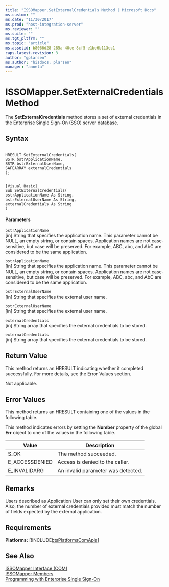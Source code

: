 ```yaml
---
title: "ISSOMapper.SetExternalCredentials Method | Microsoft Docs"
ms.custom: ""
ms.date: "11/30/2017"
ms.prod: "host-integration-server"
ms.reviewer: ""
ms.suite: ""
ms.tgt_pltfrm: ""
ms.topic: "article"
ms.assetid: b8066d28-285a-40ce-8cf5-e1be6b113ec1
caps.latest.revision: 3
author: "gplarsen"
ms.author: "hisdocs; plarsen"
manager: "anneta"
---
```

# ISSOMapper.SetExternalCredentials Method
The **SetExternalCredentials** method stores a set of external credentials in the Enterprise Single Sign-On (SSO) server database.  
  
## Syntax  
  
```cpp#  
  
HRESULT SetExternalCredentials(  
BSTR bstrApplicationName,  
BSTR bstrExternalUserName,  
SAFEARRAY externalCredentials  
);  
```  
  
```  
  
[Visual Basic]  
Sub SetExternalCredentials(  
bstrApplicationName As String,  
bstrExternalUserName As String,  
externalCredentials As String  
)  
```  
  
#### Parameters  
 `bstrApplicationName`  
 [in]  String that specifies the application name. This parameter cannot be NULL, an empty string, or contain spaces. Application names are not case-sensitive, but case will be preserved. For example, ABC, abc, and AbC are considered to be the same application.  
  
 `bstrApplicationName`  
 [in]  String that specifies the application name. This parameter cannot be NULL, an empty string, or contain spaces. Application names are not case-sensitive, but case will be preserved. For example, ABC, abc, and AbC are considered to be the same application.  
  
 `bstrExternalUserName`  
 [in]  String that specifies the external user name.  
  
 `bstrExternalUserName`  
 [in]  String that specifies the external user name.  
  
 `externalCredentials`  
 [in]  String array that specifies the external credentials to be stored.  
  
 `externalCredentials`  
 [in]  String array that specifies the external credentials to be stored.  
  
## Return Value  
 This method returns an HRESULT indicating whether it completed successfully. For more details, see the Error Values section.  
  
 Not applicable.  
  
## Error Values  
 This method returns an HRESULT containing one of the values in the following table.  
  
 This method indicates errors by setting the **Number** property of the global **Err** object to one of the values in the following table.  
  
|Value|Description|  
|-----------|-----------------|  
|S_OK|The method succeeded.|  
|E_ACCESSDENIED|Access is denied to the caller.|  
|E_INVALIDARG|An invalid parameter was detected.|  
  
## Remarks  
 Users described as Application User can only set their own credentials. Also, the number of external credentials provided must match the number of fields expected by the external application.  
  
## Requirements  
 **Platforms:**  [!INCLUDE[btsPlatformsComApis](../includes/btsplatformscomapis-md.md)]  
  
## See Also  
 [ISSOMapper Interface (COM)](../esso/issomapper-interface-com.md)   
 [ISSOMapper Members](../esso/issomapper-members.md)   
 [Programming with Enterprise Single Sign-On](../esso/programming-with-enterprise-single-sign-on.md)